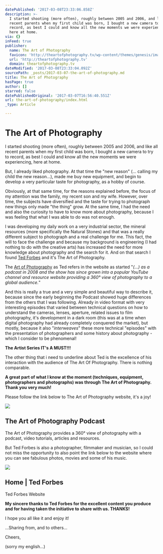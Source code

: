 ```yaml
---
datePublished: '2017-03-08T23:33:06.858Z'
description: >-
  I started shooting (more often), roughly between 2005 and 2006, and like all
  recent parents when my first child was born, I bought a new camera to try to
  record, as best I could and know all the new moments we were experiencing,
  here at home.
via: {}
inFeed: true
publisher:
  name: The Art of Photography
  favicon: 'http://theartofphotography.tv/wp-content/themes/genesis/images/favicon.ico'
  url: 'http://theartofphotography.tv'
  domain: theartofphotography.tv
dateModified: '2017-03-08T23:33:04.092Z'
sourcePath: _posts/2017-03-07-the-art-of-photography.md
title: The Art of Photography
hasPage: true
author: []
starred: false
datePublishedOriginal: '2017-03-07T16:56:40.551Z'
url: the-art-of-photography/index.html
_type: Article

---
```

# The Art of Photography

I started shooting (more often), roughly between 2005 and 2006, and like all recent parents when my first child was born, I bought a new camera to try to record, as best I could and know all the new moments we were experiencing, here at home.

But, I already liked photography. At that time the "new reason" (... calling my child the new reason...), made me buy new equipment, and begin to develop a very particular taste for photography, as a hobby of course.

Obviously, at that same time, for the reasons explained before, the focus of my attention was the family, my recent son and my wife. However, over time, the subjects have diversified and the taste for trying to photograph new things only made "the thing" grow. At the same time, I had the need and also the curiosity to have to know more about photography, because I was feeling that what I was able to do was not enough.

I was developing my daily work on a very industrial sector, the mineral resources (more specifically the Natural Stones) and that was a really different subject to photograph and a real challenge for me. This fact, the will to face the challenge and because my background is engineering (I had nothing to do with the creative arts) has increased the need for more knowledge about photography and the search for it. And on that search I found [Ted Forbes][0] and it's The Art of Photography.

The [Art of Photography][1] as Ted refers in the website as started "_(...) as a podcast in 2008 and the show has since grown into a popular YouTube channel and resource website providing a 360° view of photography to a global audience._"

And this is really a true and a very simple and beautiful way to describe it, because since the early beginning the Podcast showed huge differences from the others that I was following. Already in video format with very interesting episodes that varied between technical questions on how to understand the cameras, lenses, aperture, related issues to film photography, it's development in a dark room (this was at a time when digital photography had already completely conquered the market), but mostly, because it also "_interweaves_" these more technical "episodes" with the presentation of photographers and some history about photography - which I consider to be phenomenal!

**The Artist Series IT's A MUST!!!**

The other thing that i need to underline about Ted is the excellence of his interaction with the audience of The Art Of Photography. There is nothing comparable.

**A great part of what I know at the moment (techniques, equipment, photographers and photographs) was through The Art of Photography. Thank you very much!**

Please follow the link below to The Art of Photography website, it's a joy!

<article style=""><img src="https://s3-us-west-2.amazonaws.com/the-grid-img/p/d943e8b3d4e560038a6adc7a7c073394e5ae1ba4.jpg" /><h1>The Art of Photography Podcast</h1><p>The Art of Photography provides a 360° view of photography with a podcast, video tutorials, articles and resources.</p></article>

But Ted Forbes is also a photographer, filmmaker and musician, so I could not miss the opportunity to also point the link below to the website where you can see fabulous photos, movies and some of his music.

<article style=""><img src="https://s3-us-west-2.amazonaws.com/the-grid-img/p/4e0af01d946b417257379010599cdc12f0bdd4b2.jpg" /><h1>Home | Ted Forbes</h1><p>Ted Forbes Website</p></article>

**My sincere thanks to Ted Forbes for the excellent content you produce and for having taken the initiative to share with us. THANKS!**

I hope you all like it and enjoy it!

...Sharing from, and to others...

Cheers,

(sorry my english...)

[0]: http://tedforbes.com/
[1]: http://theartofphotography.tv/